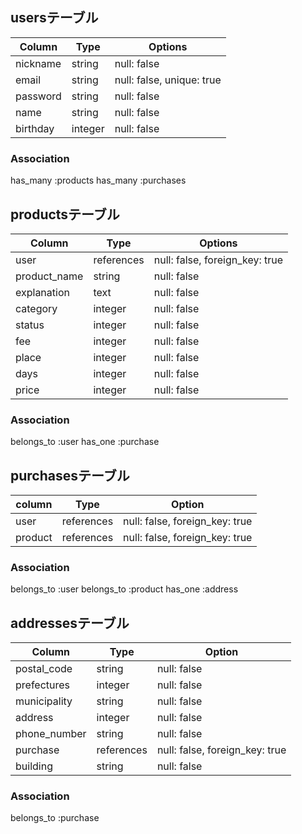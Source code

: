 ## usersテーブル

| Column  |Type   | Options                 |
|---------|-------|-------------------------|
|nickname |string |null: false              |
|email    |string |null: false, unique: true|
|password |string |null: false              |
|name     |string |null: false              |
|birthday |integer|null: false              |



### Association   
has_many :products
has_many :purchases


## productsテーブル

| Column      | Type     | Options                       |
|-------------|--------- |-------------------------------|
|user         |references|null: false, foreign_key: true |
|product_name |string    |null: false                    |
|explanation  |text      |null: false                    |
|category     |integer   |null: false                    |
|status       |integer   |null: false                    |
|fee          |integer   |null: false                    |
|place        |integer   |null: false                    |
|days         |integer   |null: false                    |
|price        |integer   |null: false                    |


### Association
belongs_to :user
has_one :purchase


## purchasesテーブル

| column      | Type     | Option                         |
|-------------|----------|--------------------------------|
|user         |references|null: false, foreign_key: true  |
|product      |references|null: false, foreign_key: true  |


### Association
belongs_to :user
belongs_to :product
has_one :address


## addressesテーブル

| Column      | Type      | Option                        |
|-------------|-----------|-------------------------------|
|postal_code  |string     |null: false                    |
|prefectures  |integer    |null: false                    |
|municipality |string     |null: false                    |
|address      |integer    |null: false                    |
|phone_number |string     |null: false                    |
|purchase     |references |null: false, foreign_key: true |
|building     |string     |null: false                    |

### Association 
belongs_to :purchase
